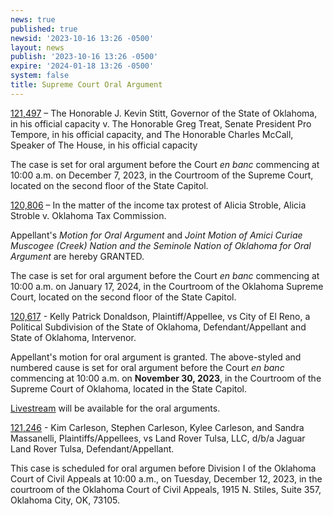```yaml
---
news: true
published: true
newsid: '2023-10-16 13:26 -0500'
layout: news
publish: '2023-10-16 13:26 -0500'
expire: '2024-01-18 13:26 -0500'
system: false
title: Supreme Court Oral Argument
---
```

[121,497](https://www.oscn.net/dockets/GetCaseInformation.aspx?db=appellate&number=121497) – The Honorable J. Kevin Stitt, Governor of the State of Oklahoma, in his official capacity v. The Honorable Greg Treat, Senate President Pro Tempore, in his official capacity, and The Honorable Charles McCall, Speaker of The House, in his official capacity

The case is set for oral argument before the Court <em>en banc</em> commencing at 10:00 a.m. on December 7, 2023, in the Courtroom of the Supreme Court, located on the second floor of the State Capitol.

[120,806](https://www.oscn.net/dockets/GetCaseInformation.aspx?db=appellate&number=120806) – In the matter of the income tax protest of Alicia Stroble, Alicia Stroble v. Oklahoma Tax Commission.

Appellant's <em>Motion for Oral Argument</em> and <em>Joint Motion of Amici Curiae Muscogee (Creek) Nation and the Seminole Nation of Oklahoma for Oral Argument</em> are hereby GRANTED.

The case is set for oral argument before the Court <em>en banc</em> commencing at 10:00 a.m. on January 17, 2024, in the Courtroom of the Oklahoma Supreme Court, located on the second floor of the State Capitol.

[120,617](https://www.oscn.net/dockets/GetCaseInformation.aspx?db=appellate&number=120617) - Kelly Patrick Donaldson, Plaintiff/Appellee, vs City of El Reno, a Political Subdivision of the State of Oklahoma, Defendant/Appellant and State of Oklahoma, Intervenor.  

Appellant's motion for oral argument is granted. The above-styled and numbered cause is set for oral argument before the Court _en banc_ commencing at 10:00 a.m. on **November 30, 2023**, in the Courtroom of the Supreme Court of Oklahoma, located in the State Capitol.

[Livestream](https://youtube.com/live/Sj01oPW326s?feature=share) will be available for the oral arguments.

[121,246](https://www.oscn.net/dockets/GetCaseInformation.aspx?db=appellate&number=121246) - Kim Carleson, Stephen Carleson, Kylee Carleson, and Sandra Massanelli, Plaintiffs/Appellees, vs Land Rover Tulsa, LLC, d/b/a Jaguar Land Rover Tulsa, Defendant/Appellant.

This case is scheduled for oral argumen before Division I of the Oklahoma Court of Civil Appeals at 10:00 a.m., on Tuesday, December 12, 2023, in the courtroom of the Oklahoma Court of Civil Appeals, 1915 N. Stiles, Suite 357, Oklahoma City, OK, 73105.
